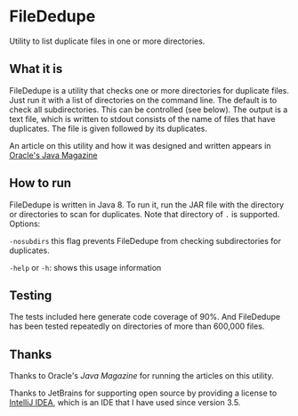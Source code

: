 # FileDedupe
Utility to list duplicate files in one or more directories. 

## What it is

FileDedupe is a utility that checks one or more directories for duplicate files. Just run it with a list of directories on the command line. The default is to check all subdirectories. This can be controlled (see below). The output is a text file, which is written to stdout consists of the name of files that have duplicates. The file is given followed by its duplicates.

An article on this utility and how it was designed and written appears in [Oracle's Java Magazine](https://blogs.oracle.com/javamagazine/the-joy-of-writing-command-line-utilities-finding-duplicate-files-part-1)

## How to run
FileDedupe is written in Java 8. To run it, run the JAR file with the directory or directories to scan for duplicates. Note that directory of `.` is supported.
Options:

`-nosubdirs` this flag prevents FileDedupe from checking subdirectories for duplicates.

`-help` or `-h`: shows this usage information

## Testing
The tests included here generate code coverage of 90%. And FileDedupe has been tested repeatedly on directories of more than 600,000 files. 

## Thanks
Thanks to Oracle's _Java Magazine_ for running the articles on this utility. 

Thanks to JetBrains for supporting open source by providing a license to [IntelliJ IDEA](https://www.jetbrains.com/idea/), which is an IDE that I have used since version 3.5.


